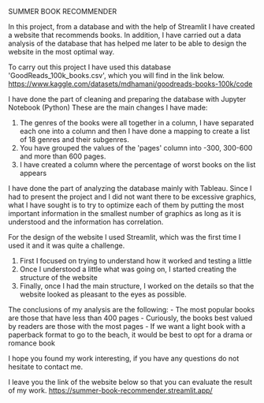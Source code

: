 SUMMER BOOK RECOMMENDER

In this project, from a database and with the help of Streamlit I have created a website that recommends books. 
In addition, I have carried out a data analysis of the database that has helped me later to be able to design the website in the most optimal way.

To carry out this project I have used this database 'GoodReads_100k_books.csv', which you will find in the link below.
https://www.kaggle.com/datasets/mdhamani/goodreads-books-100k/code

I have done the part of cleaning and preparing the database with Jupyter Notebook (Python)
These are the main changes I have made:
1) The genres of the books were all together in a column, I have separated each one into a column and then I have done a mapping to create a list of 18 genres and their subgenres.
2) You have grouped the values of the 'pages' column into -300, 300-600 and more than 600 pages.
3) I have created a column where the percentage of worst books on the list appears

I have done the part of analyzing the database mainly with Tableau.
Since I had to present the project and I did not want there to be excessive graphics, what I have sought is to try to optimize each of them by putting the most important information in the smallest number of graphics as long as it is understood and the information has correlation.

For the design of the website I used Streamlit, which was the first time I used it and it was quite a challenge.
1) First I focused on trying to understand how it worked and testing a little
2) Once I understood a little what was going on, I started creating the structure of the website
3) Finally, once I had the main structure, I worked on the details so that the website looked as pleasant to the eyes as possible.


The conclusions of my analysis are the following:
    - The most popular books are those that have less than 400 pages
    - Curiously, the books best valued by readers are those with the most pages
    - If we want a light book with a paperback format to go to the beach, it would be best to opt for a drama or romance book

I hope you found my work interesting, if you have any questions do not hesitate to contact me.

I leave you the link of the website below so that you can evaluate the result of my work.
https://summer-book-recommender.streamlit.app/
